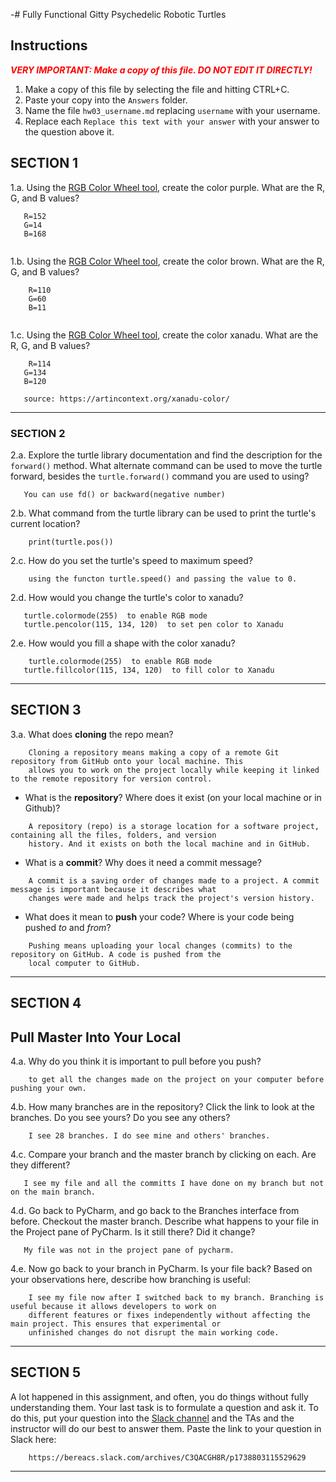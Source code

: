 
-# Fully Functional Gitty Psychedelic Robotic Turtles

## Instructions

**_<span style="color:red">
    VERY IMPORTANT: Make a copy of this file. DO NOT EDIT IT DIRECTLY!
</span>_**

1. Make a copy of this file by selecting the file and hitting CTRL+C. 
2. Paste your copy into the `Answers` folder.
3. Name the file `hw03_username.md` replacing `username` with your username.
4. Replace each `Replace this text with your answer` with your answer to the question above it.

## SECTION 1

1.a. Using the [RGB Color Wheel tool](https://colorspire.com/rgb-color-wheel/), create the color purple. 
     What are the R, G, and B values?

```
   R=152
   G=14
   B=168
   
```

1.b. Using the [RGB Color Wheel tool](https://colorspire.com/rgb-color-wheel/), create the color brown. 
     What are the R, G, and B values? 

```
    R=110
    G=60
    B=11
   
```

1.c. Using the [RGB Color Wheel tool](https://colorspire.com/rgb-color-wheel/), create the color xanadu. 
     What are the R, G, and B values?

```
    R=114
   G=134
   B=120
   
   source: https://artincontext.org/xanadu-color/
```

---

### SECTION 2

2.a. Explore the turtle library documentation and find the description for the 
     `forward()` method. What alternate command can be used to move the turtle forward, 
     besides the `turtle.forward()` command you are used to using?

```
   You can use fd() or backward(negative number)
```

2.b. What command from the turtle library can be used to print the turtle's current 
   location?
   
```
    print(turtle.pos())
```

2.c. How do you set the turtle's speed to maximum speed?
   
```
    using the functon turtle.speed() and passing the value to 0.
```

2.d. How would you change the turtle's color to xanadu? 

```
   turtle.colormode(255)  to enable RGB mode
   turtle.pencolor(115, 134, 120)  to set pen color to Xanadu
```

2.e. How would you fill a shape with the color xanadu?

```
    turtle.colormode(255)  to enable RGB mode
   turtle.fillcolor(115, 134, 120)  to fill color to Xanadu
```

---

## SECTION 3

3.a. What does **cloning** the repo mean?

```
    Cloning a repository means making a copy of a remote Git repository from GitHub onto your local machine. This 
    allows you to work on the project locally while keeping it linked to the remote repository for version control.
```


- What is the **repository**? Where does it exist (on your local machine or in Github)?

```
    A repository (repo) is a storage location for a software project, containing all the files, folders, and version
    history. And it exists on both the local machine and in GitHub.

```


- What is a **commit**? Why does it need a commit message?

```
    A commit is a saving order of changes made to a project. A commit message is important because it describes what
    changes were made and helps track the project's version history.  

```


- What does it mean to **push** your code? Where is your code being pushed _to_ and _from_?

```
    Pushing means uploading your local changes (commits) to the repository on GitHub. A code is pushed from the
    local computer to GitHub.
```

---

## SECTION 4

## Pull Master Into Your Local

4.a. Why do you think it is important to pull before you push?

```
    to get all the changes made on the project on your computer before pushing your own.
```

4.b. How many branches are in the repository?
     Click the link to look at the branches. Do you see yours? Do you see any others? 

```
    I see 28 branches. I do see mine and others' branches.
```


4.c. Compare your branch and the master branch by clicking on each. Are they different?

```
   I see my file and all the committs I have done on my branch but not on the main branch.
```


4.d. Go back to PyCharm, and go back to the Branches interface from before. Checkout the 
     master branch.
     Describe what happens to your file in the Project pane of PyCharm. Is it still 
     there? Did it change?

```
   My file was not in the project pane of pycharm. 
```


4.e. Now go back to your branch in PyCharm. Is your file back? Based on your observations
     here, describe how branching is useful:

```
    I see my file now after I switched back to my branch. Branching is useful because it allows developers to work on
    different features or fixes independently without affecting the main project. This ensures that experimental or 
    unfinished changes do not disrupt the main working code.
```

---

## SECTION 5

A lot happened in this assignment, and often, you do things without fully understanding them. Your last task is to 
formulate a question and ask it. To do this, put your question into the [Slack channel](https://bereacs.slack.com/archives/C3QACGH8R) and the TAs and the 
instructor will do our best to answer them. Paste the link to your question in Slack here:

```
    https://bereacs.slack.com/archives/C3QACGH8R/p1738803115529629
```

---